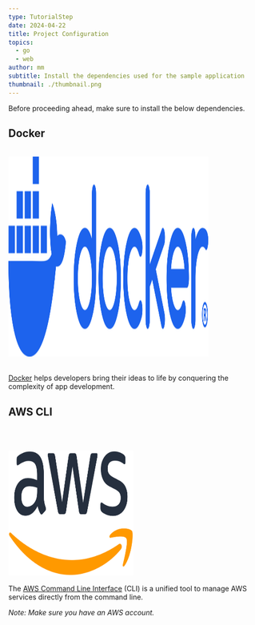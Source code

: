 ```yaml
---
type: TutorialStep
date: 2024-04-22
title: Project Configuration
topics:
  - go
  - web
author: mm
subtitle: Install the dependencies used for the sample application
thumbnail: ./thumbnail.png
---
```


Before proceeding ahead, make sure to install the below dependencies.

## Docker

<br>
<img alt="docker" src="./images/docker-logo-blue.png" height="400" width="400">
<br><br>

[Docker](https://www.docker.com/products/docker-desktop/) helps developers bring their ideas to life by conquering the complexity of app development.

## AWS CLI

<br><br>

<img alt="awscli" src="./images/aws.png" height="250" width="250">

The [AWS Command Line Interface](https://aws.amazon.com/cli/) (CLI)
is a unified tool to manage AWS services directly from the command line.

_Note: Make sure you have an AWS account._
